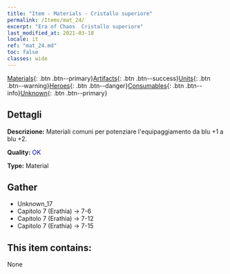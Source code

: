 ```yaml
---
title: "Item - Materials - Cristallo superiore"
permalink: /Items/mat_24/
excerpt: "Era of Chaos  Cristallo superiore"
last_modified_at: 2021-03-18
locale: it
ref: "mat_24.md"
toc: false
classes: wide
---
```

 [Materials](/it/Items/){: .btn .btn--primary}[Artifacts](/it/Items/Artifacts/){: .btn .btn--success}[Units](/it/Items/Units/){: .btn .btn--warning}[Heroes](/it/Items/Heroes/){: .btn .btn--danger}[Consumables](/it/Items/Consumables/){: .btn .btn--info}[Unknown](/it/Items/Unknown/){: .btn .btn--primary}

## Dettagli
 **Descrizione:** Materiali comuni per potenziare l'equipaggiamento da blu +1 a blu +2.

 **Quality:** <span style="color: #0000CD">OK</span>

 **Type:** Material

## Gather

*    Unknown_17 
*    Capitolo 7 (Erathia) -> 7-6 
*    Capitolo 7 (Erathia) -> 7-12 
*    Capitolo 7 (Erathia) -> 7-15 

## This item contains:

  None

